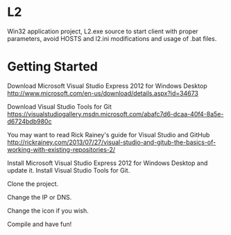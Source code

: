 L2
==

Win32 application project, L2.exe source to start client with proper parameters, avoid HOSTS and l2.ini modifications and usage of .bat files.


Getting Started
==

Download Microsoft Visual Studio Express 2012 for Windows Desktop
http://www.microsoft.com/en-us/download/details.aspx?id=34673

Download Visual Studio Tools for Git
https://visualstudiogallery.msdn.microsoft.com/abafc7d6-dcaa-40f4-8a5e-d6724bdb980c

You may want to read Rick Rainey's guide for Visual Studio and GitHub
http://rickrainey.com/2013/07/27/visual-studio-and-gitub-the-basics-of-working-with-existing-repositories-2/

Install Microsoft Visual Studio Express 2012 for Windows Desktop and update it.
Install Visual Studio Tools for Git.

Clone the project.

Change the IP or DNS.

Change the icon if you wish.

Compile and have fun!

